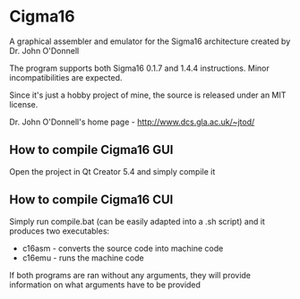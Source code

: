 # Cigma16
A graphical assembler and emulator for the Sigma16 architecture created by Dr. John O'Donnell

The program supports both Sigma16 0.1.7 and 1.4.4 instructions. Minor incompatibilities are expected.

Since it's just a hobby project of mine, the source is released under an MIT license.

Dr. John O'Donnell's home page - http://www.dcs.gla.ac.uk/~jtod/

## How to compile Cigma16 GUI
Open the project in Qt Creator 5.4 and simply compile it

## How to compile Cigma16 CUI
Simply run compile.bat (can be easily adapted into a .sh script) and it produces two executables:

- c16asm - converts the source code into machine code
- c16emu - runs the machine code

If both programs are ran without any arguments, they will provide information on what arguments have to be provided
